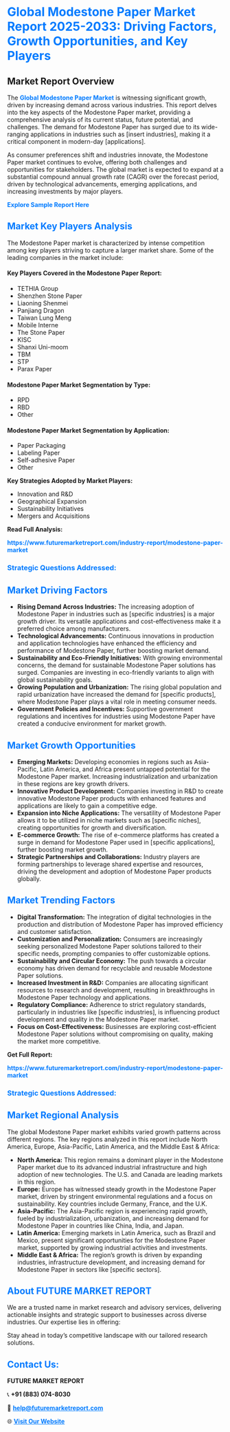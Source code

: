 <h1 style="color: #007BFF;">Global Modestone Paper Market Report 2025-2033: Driving Factors, Growth Opportunities, and Key Players</h1>

<section id="overview">
<h2>Market Report Overview</h2>
<p>The <a href="https://www.futuremarketreport.com/industry-report/modestone-paper-market" style="color: #007BFF; text-decoration: none;"><strong>Global Modestone Paper Market</strong></a> is witnessing significant growth, driven by increasing demand across various industries. This report delves into the key aspects of the Modestone Paper market, providing a comprehensive analysis of its current status, future potential, and challenges. The demand for Modestone Paper has surged due to its wide-ranging applications in industries such as [insert industries], making it a critical component in modern-day [applications].</p>
<p>As consumer preferences shift and industries innovate, the Modestone Paper market continues to evolve, offering both challenges and opportunities for stakeholders. The global market is expected to expand at a substantial compound annual growth rate (CAGR) over the forecast period, driven by technological advancements, emerging applications, and increasing investments by major players.</p>
</section>

<section id="overview">
<p><a href="https://www.futuremarketreport.com/request-sample/reportId=41319" style="color: #007BFF; text-decoration: none;"><strong>Explore Sample Report Here</strong></a></p>
</section>

<section id="key-players">
<h2 style="color: #007BFF;">Market Key Players Analysis</h2>
<p>The Modestone Paper market is characterized by intense competition among key players striving to capture a larger market share. Some of the leading companies in the market include:</p>
<h4>Key Players Covered in the Modestone Paper Report:</h4>
<ul><li>TETHIA Group</li><li>Shenzhen Stone Paper</li><li>Liaoning Shenmei</li><li>Panjiang Dragon</li><li>Taiwan Lung Meng</li><li>Mobile Interne</li><li>The Stone Paper</li><li>KISC</li><li>Shanxi Uni-moom</li><li>TBM</li><li>STP</li><li>Parax Paper</li></ul>
<h4>Modestone Paper Market Segmentation by Type:</h4>
<ul><li>RPD</li><li>RBD</li><li>Other</li></ul>

<h4>Modestone Paper Market Segmentation by Application:</h4>
<ul><li>Paper Packaging</li><li>Labeling Paper</li><li>Self-adhesive Paper</li><li>Other</li></ul>
<p><strong>Key Strategies Adopted by Market Players:</strong></p>
<ul>
<li>Innovation and R&D</li>
<li>Geographical Expansion</li>
<li>Sustainability Initiatives</li>
<li>Mergers and Acquisitions</li>
</ul>
</section>

<section>
<p><strong>Read Full Analysis: </strong></p><a href="https://www.futuremarketreport.com/industry-report/modestone-paper-market" style="color: #007BFF; text-decoration: none;"><strong>https://www.futuremarketreport.com/industry-report/modestone-paper-market</strong></a>
<h3 style="color: #007BFF;">Strategic Questions Addressed:</h3>
</section>

<section id="driving-factors">
<h2 style="color: #007BFF;">Market Driving Factors</h2>
<ul>
<li><strong>Rising Demand Across Industries:</strong> The increasing adoption of Modestone Paper in industries such as [specific industries] is a major growth driver. Its versatile applications and cost-effectiveness make it a preferred choice among manufacturers.</li>
<li><strong>Technological Advancements:</strong> Continuous innovations in production and application technologies have enhanced the efficiency and performance of Modestone Paper, further boosting market demand.</li>
<li><strong>Sustainability and Eco-Friendly Initiatives:</strong> With growing environmental concerns, the demand for sustainable Modestone Paper solutions has surged. Companies are investing in eco-friendly variants to align with global sustainability goals.</li>
<li><strong>Growing Population and Urbanization:</strong> The rising global population and rapid urbanization have increased the demand for [specific products], where Modestone Paper plays a vital role in meeting consumer needs.</li>
<li><strong>Government Policies and Incentives:</strong> Supportive government regulations and incentives for industries using Modestone Paper have created a conducive environment for market growth.</li>
</ul>
</section>

<section id="growth-opportunities">
<h2 style="color: #007BFF;">Market Growth Opportunities</h2>
<ul>
<li><strong>Emerging Markets:</strong> Developing economies in regions such as Asia-Pacific, Latin America, and Africa present untapped potential for the Modestone Paper market. Increasing industrialization and urbanization in these regions are key growth drivers.</li>
<li><strong>Innovative Product Development:</strong> Companies investing in R&D to create innovative Modestone Paper products with enhanced features and applications are likely to gain a competitive edge.</li>
<li><strong>Expansion into Niche Applications:</strong> The versatility of Modestone Paper allows it to be utilized in niche markets such as [specific niches], creating opportunities for growth and diversification.</li>
<li><strong>E-commerce Growth:</strong> The rise of e-commerce platforms has created a surge in demand for Modestone Paper used in [specific applications], further boosting market growth.</li>
<li><strong>Strategic Partnerships and Collaborations:</strong> Industry players are forming partnerships to leverage shared expertise and resources, driving the development and adoption of Modestone Paper products globally.</li>
</ul>
</section>

<section id="trending-factors">
<h2 style="color: #007BFF;">Market Trending Factors</h2>
<ul>
<li><strong>Digital Transformation:</strong> The integration of digital technologies in the production and distribution of Modestone Paper has improved efficiency and customer satisfaction.</li>
<li><strong>Customization and Personalization:</strong> Consumers are increasingly seeking personalized Modestone Paper solutions tailored to their specific needs, prompting companies to offer customizable options.</li>
<li><strong>Sustainability and Circular Economy:</strong> The push towards a circular economy has driven demand for recyclable and reusable Modestone Paper solutions.</li>
<li><strong>Increased Investment in R&D:</strong> Companies are allocating significant resources to research and development, resulting in breakthroughs in Modestone Paper technology and applications.</li>
<li><strong>Regulatory Compliance:</strong> Adherence to strict regulatory standards, particularly in industries like [specific industries], is influencing product development and quality in the Modestone Paper market.</li>
<li><strong>Focus on Cost-Effectiveness:</strong> Businesses are exploring cost-efficient Modestone Paper solutions without compromising on quality, making the market more competitive.</li>
</ul>
</section>

<section>
<p><strong>Get Full Report: </strong></p><a href="https://www.futuremarketreport.com/industry-report/modestone-paper-market" style="color: #007BFF; text-decoration: none;"><strong>https://www.futuremarketreport.com/industry-report/modestone-paper-market</strong></a>
<h3 style="color: #007BFF;">Strategic Questions Addressed:</h3>
</section>


<section id="regional-analysis">
<h2 style="color: #007BFF;">Market Regional Analysis</h2>
<p>The global Modestone Paper market exhibits varied growth patterns across different regions. The key regions analyzed in this report include North America, Europe, Asia-Pacific, Latin America, and the Middle East & Africa:</p>
<ul>
<li><strong>North America:</strong> This region remains a dominant player in the Modestone Paper market due to its advanced industrial infrastructure and high adoption of new technologies. The U.S. and Canada are leading markets in this region.</li>
<li><strong>Europe:</strong> Europe has witnessed steady growth in the Modestone Paper market, driven by stringent environmental regulations and a focus on sustainability. Key countries include Germany, France, and the U.K.</li>
<li><strong>Asia-Pacific:</strong> The Asia-Pacific region is experiencing rapid growth, fueled by industrialization, urbanization, and increasing demand for Modestone Paper in countries like China, India, and Japan.</li>
<li><strong>Latin America:</strong> Emerging markets in Latin America, such as Brazil and Mexico, present significant opportunities for the Modestone Paper market, supported by growing industrial activities and investments.</li>
<li><strong>Middle East & Africa:</strong> The region’s growth is driven by expanding industries, infrastructure development, and increasing demand for Modestone Paper in sectors like [specific sectors].</li>
</ul>
</section>

<footer>
<h2 style="color: #007BFF;">About FUTURE MARKET REPORT</h2>
<p>We are a trusted name in market research and advisory services, delivering actionable insights and strategic support to businesses across diverse industries. Our expertise lies in offering:</p>

<p>Stay ahead in today’s competitive landscape with our tailored research solutions.</p>

<h2 style="color: #007BFF;">Contact Us:</h2>
<p><strong>FUTURE MARKET REPORT</strong></p>
<p>📞 <strong>+91 (883) 074-8030</strong></p>
<p>📧 <strong><a href="mailto:help@futuremarketreport.com" style="color: #007BFF;">help@futuremarketreport.com</a></strong></p>
<p>🌐 <strong><a href="https://www.futuremarketreport.com/" style="color: #007BFF;">Visit Our Website</a></strong></p>
</footer>